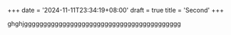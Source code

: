 +++
date = '2024-11-11T23:34:19+08:00'
draft = true
title = 'Second'
+++

ghghjggggggggggggggggggggggggggggggggggggggggg